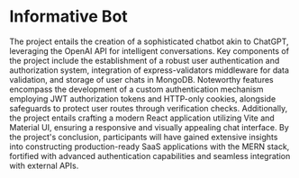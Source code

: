 ﻿# Informative Bot
The project entails the creation of a sophisticated
chatbot akin to ChatGPT, leveraging the OpenAI API for intelligent conversations. Key components
of the project include the establishment of a robust user authentication and authorization system,
integration of express-validators middleware for data validation, and storage of user chats in
MongoDB. Noteworthy features encompass the development of a custom authentication mechanism
employing JWT authorization tokens and HTTP-only cookies, alongside safeguards to protect user
routes through verification checks. Additionally, the project entails crafting a modern React
application utilizing Vite and Material UI, ensuring a responsive and visually appealing chat
interface. By the project's conclusion, participants will have gained extensive insights into
constructing production-ready SaaS applications with the MERN stack, fortified with advanced
authentication capabilities and seamless integration with external APIs.
